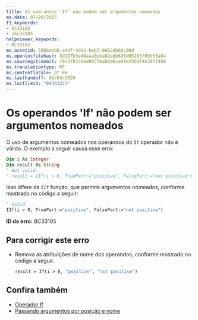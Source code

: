 ```yaml
---
title: Os operandos 'If' não podem ser argumentos nomeados
ms.date: 07/20/2015
f1_keywords:
- bc33105
- vbc33105
helpviewer_keywords:
- BC33105
ms.assetid: 596baeb6-a44f-4d92-beb7-06624b60c00d
ms.openlocfilehash: 3d117b3e40aaa0eba82edb696d05163f09d55a84
ms.sourcegitcommit: f8c270376ed905f6a8896ce0fe25b4f4b38ff498
ms.translationtype: MT
ms.contentlocale: pt-BR
ms.lasthandoff: 06/04/2020
ms.locfileid: "84361223"
---
```

# <a name="if-operands-cannot-be-named-arguments"></a>Os operandos 'If' não podem ser argumentos nomeados
O uso de argumentos nomeados nos operandos do `If` operador não é válido. O exemplo a seguir causa esse erro:  
  
```vb  
Dim i As Integer  
Dim result As String  
' Not valid.  
' result = (If(i > 0, TruePart:="positive", FalsePart:="not positive")  
```  
  
 Isso difere da `IIf` função, que permite argumentos nomeados, conforme mostrado no código a seguir:  
  
```vb  
' Valid.  
IIf(i > 0, TruePart:="positive", FalsePart:="not positive")  
```  
  
 **ID do erro:** BC33105  
  
## <a name="to-correct-this-error"></a>Para corrigir este erro  
  
- Remova as atribuições de nome dos operandos, conforme mostrado no código a seguir.  
  
    ```vb  
    result = If(i > 0, "positive", "not positive")  
    ```  
  
## <a name="see-also"></a>Confira também

- [Operador If](../language-reference/operators/if-operator.md)
- [Passando argumentos por posição e nome](../programming-guide/language-features/procedures/passing-arguments-by-position-and-by-name.md)
